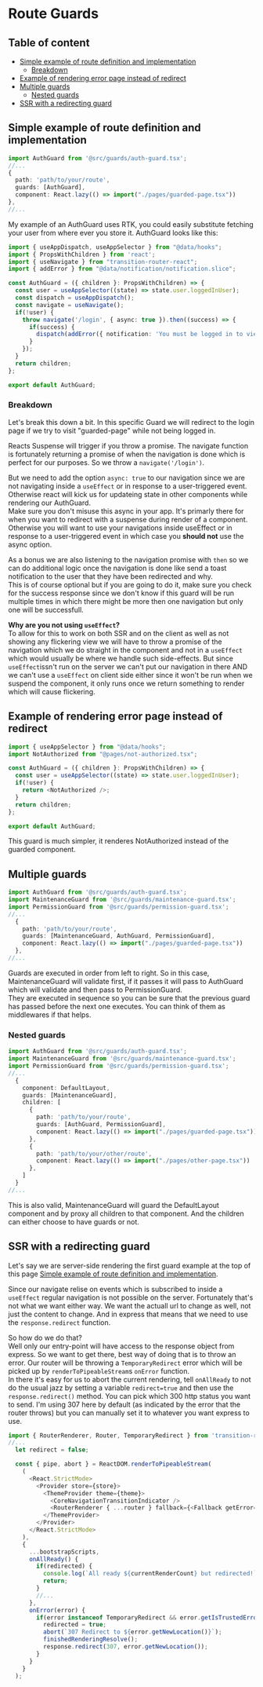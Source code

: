 # Route Guards <!-- omit in toc -->

## Table of content <!-- omit in toc -->
- [Simple example of route definition and implementation](#simple-example-of-route-definition-and-implementation)
  - [Breakdown](#breakdown)
- [Example of rendering error page instead of redirect](#example-of-rendering-error-page-instead-of-redirect)
- [Multiple guards](#multiple-guards)
  - [Nested guards](#nested-guards)
- [SSR with a redirecting guard](#ssr-with-a-redirecting-guard)

## Simple example of route definition and implementation
```ts
import AuthGuard from '@src/guards/auth-guard.tsx';
//...
{
  path: 'path/to/your/route',
  guards: [AuthGuard],
  component: React.lazy(() => import("./pages/guarded-page.tsx"))
},
//...
```
My example of an AuthGuard uses RTK, you could easily substitute fetching your user from where ever you store it. 
AuthGuard looks like this:
```ts
import { useAppDispatch, useAppSelector } from "@data/hooks";
import { PropsWithChildren } from 'react';
import { useNavigate } from "transition-router-react";
import { addError } from "@data/notification/notification.slice";

const AuthGuard = ({ children }: PropsWithChildren) => {
  const user = useAppSelector((state) => state.user.loggedInUser);
  const dispatch = useAppDispatch();
  const navigate = useNavigate();
  if(!user) {
    throw navigate('/login', { async: true }).then((success) => {
      if(success) {
        dispatch(addError({ notification: 'You must be logged in to view this page!', autoDismissInMs: 8000 }));
      }
    });
  }
  return children;
};

export default AuthGuard;
```

### Breakdown
Let's break this down a bit. In this specific Guard we will redirect to the login page if we try to visit "guarded-page" while not being logged in.  

Reacts Suspense will trigger if you throw a promise. The navigate function is fortunately returning a promise of when the navigation is done which is perfect for our purposes. So we throw a `navigate('/login')`.  

But we need to add the option `async: true` to our navigation since we are not navigating inside a `useEffect` or in response to a user-triggered event. Otherwise react will kick us for updateing state in other components while rendering our AuthGuard.  
Make sure you don't misuse this async in your app. It's primarly there for when you want to redirect with a suspense during render of a component.
Otherwise you will want to use your navigations inside useEffect or in response to a user-triggered event in which case you **should not** use the async option.  

As a bonus we are also listening to the navigation promise with `then` so we can do additional logic once the navigation is done like send a toast notification to the user that they have been redirected and why.  
This is of course optional but if you are going to do it, make sure you check for the success response since we don't know if this guard will be run multiple times in which there might be more then one navigation but only one will be successfull.


**Why are you not using `useEffect`?**  
To allow for this to work on both SSR and on the client as well as not showing any flickering view we will have to throw a promise of the navigation which we do straight in the component and not in a `useEffect` which would usually be where we handle such side-effects. But since `useEffect`issn't run on the server we can't put our navigation in there AND we can't use a `useEffect` on client side either since it won't be run when we suspend the component, it only runs once we return something to render which will cause flickering.

## Example of rendering error page instead of redirect

```ts
import { useAppSelector } from "@data/hooks";
import NotAuthorized from "@pages/not-authorized.tsx";

const AuthGuard = ({ children }: PropsWithChildren) => {
  const user = useAppSelector((state) => state.user.loggedInUser);
  if(!user) {
    return <NotAuthorized />;
  }
  return children;
};

export default AuthGuard;
```
This guard is much simpler, it renderes NotAuthorized instead of the guarded component.

## Multiple guards

```ts
import AuthGuard from '@src/guards/auth-guard.tsx';
import MaintenanceGuard from '@src/guards/maintenance-guard.tsx';
import PermissionGuard from '@src/guards/permission-guard.tsx';
//...
  {
    path: 'path/to/your/route',
    guards: [MaintenanceGuard, AuthGuard, PermissionGuard],
    component: React.lazy(() => import("./pages/guarded-page.tsx"))
  },
//...
```
Guards are executed in order from left to right. So in this case, MaintenanceGuard will validate first, if it passes it will pass to AuthGuard which will validate and then pass to PermissionGuard.  
They are executed in sequence so you can be sure that the previous guard has passed before the next one executes. You can think of them as middlewares if that helps.

### Nested guards
```ts
import AuthGuard from '@src/guards/auth-guard.tsx';
import MaintenanceGuard from '@src/guards/maintenance-guard.tsx';
import PermissionGuard from '@src/guards/permission-guard.tsx';
//...
  {
    component: DefaultLayout,
    guards: [MaintenanceGuard],
    children: [
      {
        path: 'path/to/your/route',
        guards: [AuthGuard, PermissionGuard],
        component: React.lazy(() => import("./pages/guarded-page.tsx"))
      },
      {
        path: 'path/to/your/other/route',
        component: React.lazy(() => import("./pages/other-page.tsx"))
      },
    ]
  }
//...
```
This is also valid, MaintenanceGuard will guard the DefaultLayout component and by proxy all children to that component. And the children can either choose to have guards or not.

## SSR with a redirecting guard
Let's say we are server-side rendering the first guard example at the top of this page [Simple example of route definition and implementation](#simple-example-of-route-definition-and-implementation).  

Since our navigate relise on events which is subscribed to inside a `useEffect` regular navigation is not possible on the server.
Fortunately that's not what we want either way. We want the actuall url to change as well, not just the content to change. And in express that means that we need to use the `response.redirect` function.

So how do we do that?  
Well only our entry-point will have access to the response object from express. So we want to get there, best way of doing that is to throw an error. Our router will be throwing a `TemporaryRedirect` error which will be picked up by `renderToPipeableStream`s `onError` function.  
In there it's easy for us to abort the current rendering, tell `onAllReady` to not do the usual jazz by setting a variable `redirect=true` and then use the `response.redirect()` method. You can pick which 300 http status you want to send. I'm using 307 here by default (as indicated by the error that the router throws) but you can manually set it to whatever you want express to use.
```ts
import { RouterRenderer, Router, TemporaryRedirect } from 'transition-router-react';
//...
  let redirect = false;

  const { pipe, abort } = ReactDOM.renderToPipeableStream(
    (
      <React.StrictMode>
        <Provider store={store}>
          <ThemeProvider theme={theme}>
            <CoreNavigationTransitionIndicator />
            <RouterRenderer { ...router } fallback={<Fallback getError={getErrorBoundaryTriggeredError} />} />
          </ThemeProvider>
        </Provider>
      </React.StrictMode>
    ),
    {
      ...bootstrapScripts,
      onAllReady() {
        if(redirected) {
          console.log(`All ready ${currentRenderCount} but redirected!`);
          return;
        }
        //...
      },
      onError(error) {
        if(error instanceof TemporaryRedirect && error.getIsTrustedError()) {
          redirected = true;
          abort(`307 Redirect to ${error.getNewLocation()}`);
          finishedRenderingResolve();
          response.redirect(307, error.getNewLocation());
        }
      }
    }
  );
```
